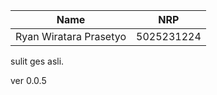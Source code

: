 | Name           | NRP        |
| ---            | ---        |
| Ryan Wiratara Prasetyo | 5025231224 |

sulit ges asli.

ver 0.0.5
